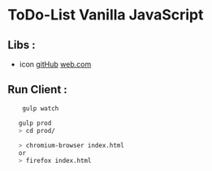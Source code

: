 # ToDo-List Vanilla JavaScript

## Libs : 
  - icon [gitHub](https://github.com/thomaspark/glyphsearch/) [web.com](https://glyphsearch.com/)
  
## Run Client :

```bash
    gulp watch
```


```bash
   gulp prod
   > cd prod/
   
   > chromium-browser index.html
   or
   > firefox index.html
```